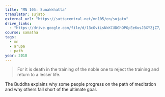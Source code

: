 ```yaml
---
title: "MN 105: Sunakkhatta"
translator: sujato
external_url: "https://suttacentral.net/mn105/en/sujato"
drive_links:
  - "https://drive.google.com/file/d/1BcOviLsNkKCUDGhOPOpEe6usJBXYZjZ7/view?usp=drivesdk"
course: samatha
tags:
  - mn
  - arupa
  - path
year: 2018
---
```


> For it is death in the training of the noble one to reject the training and return to a lesser life.

The Buddha explains why some people progress on the path of meditation and why others fall short of the ultimate goal.
